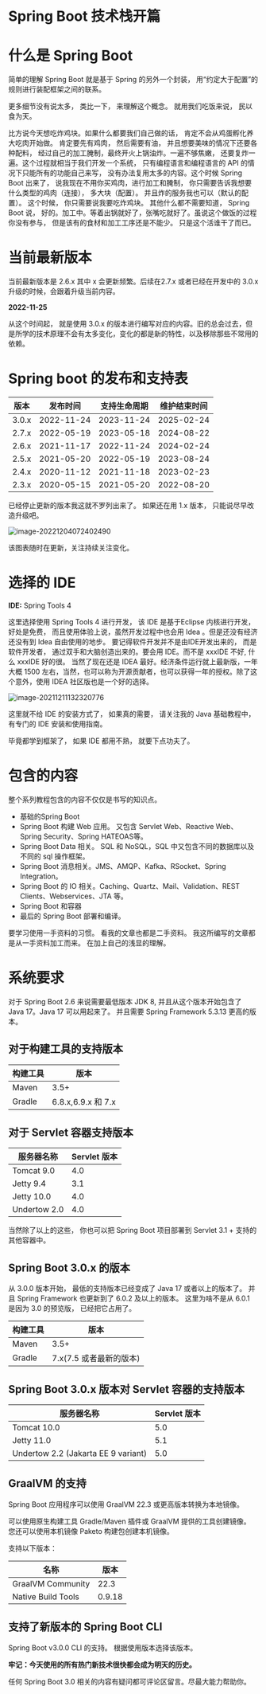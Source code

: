 # Spring Boot 技术栈开篇

# 什么是 Spring Boot

简单的理解 Spring Boot 就是基于 Spring 的另外一个封装， 用“约定大于配置”的规则进行装配框架之间的联系。

更多细节没有说太多， 类比一下， 来理解这个概念。 就用我们吃饭来说， 民以食为天。

比方说今天想吃炸鸡块。如果什么都要我们自己做的话， 肯定不会从鸡蛋孵化养大吃肉开始做。 肯定要先有鸡肉， 然后需要有油， 并且想要美味的情况下还要各种配料， 经过自己的加工腌制，最终开火上锅油炸。一遍不够焦嫩， 还要复炸一遍。这个过程就相当于我们开发一个系统， 只有编程语言和编程语言的 API 的情况下只能所有的功能自己来写， 没有办法复用太多的内容。这个时候 Spring Boot 出来了， 说我现在不用你买鸡肉，进行加工和腌制， 你只需要告诉我想要什么类型的鸡肉（连接）， 多大块（配置）。 并且炸的服务我也可以（默认的配置）。 这个时候， 你只需要说我要吃炸鸡块。 其他什么都不需要知道， Spring Boot 说， 好的。加工中。等着出锅就好了，张嘴吃就好了。虽说这个做饭的过程你没有参与， 但是该有的食材和加工工序还是不能少。 只是这个活谁干了而已。

# 当前最新版本

当前最新版本是 2.6.x 其中 x 会更新频繁。后续在2.7.x 或者已经在开发中的 3.0.x 升级的时候，会跟着升级当前内容。

**2022-11-25** 

从这个时间起， 就是使用 3.0.x 的版本进行编写对应的内容。旧的总会过去，但是所学的技术原理不会有太多变化，变化的都是新的特性，以及移除那些不常用的依赖。 

# Spring boot 的发布和支持表

| **版本** | **发布时间** | **支持生命周期** | **维护结束时间** |
| -------- | ------------ | ---------------- | ---------------- |
| 3.0.x    | 2022-11-24   | 2023-11-24       | 2025-02-24       |
| 2.7.x    | 2022-05-19   | 2023-05-18       | 2024-08-22       |
| 2.6.x    | 2021-11-17   | 2022-11-24       | 2024-02-24       |
| 2.5.x    | 2021-05-20   | 2022-05-19       | 2023-08-24       |
| 2.4.x    | 2020-11-12   | 2021-11-18       | 2023-02-23       |
| 2.3.x    | 2020-05-15   | 2021-05-20       | 2022-08-20       |

已经停止更新的版本我这就不罗列出来了。 如果还在用 1.x 版本， 只能说尽早改造升级吧。

![image-20221204072402490](C:/Users/QiMiao/AppData/Roaming/Typora/typora-user-images/image-20221204072402490.png)

该图表随时在更新，关注持续关注变化。 

# 选择的 IDE 

**IDE:** Spring Tools 4

这里选择使用 Spring Tools 4  进行开发， 该 IDE 是基于Eclipse 内核进行开发， 好处是免费， 而且使用体验上说，虽然开发过程中也会用 Idea 。但是还没有经济还没有到 Idea 自由使用的地步。 要记得软件开发并不是由IDE开发出来的， 而是软件开发者， 通过双手和大脑创造出来的。要会用 IDE。而不是 xxxIDE 不好, 什么 xxxIDE 好的很。 当然了现在还是 IDEA 最好。经济条件运行就上最新版，一年大概 1500 左右，当然，也可以称为开源贡献者，也可以获得一年的授权。除了这个意外，使用 IDEA  社区版也是一个好的选择。

![image-20211211132320776](https://cdn.xymiao.com/xymiao/xymiaocdn/res/2021/202112/image-20211211132320776.png)

这里就不给 IDE 的安装方式了， 如果真的需要， 请关注我的 Java 基础教程中， 有专门的 IDE 安装和使用指南。

毕竟都学到框架了， 如果 IDE 都用不熟， 就要下点功夫了。 

# 包含的内容

整个系列教程包含的内容不仅仅是书写的知识点。 

- 基础的Spring Boot
- Spring Boot 构建 Web 应用。 又包含 Servlet Web、Reactive Web、Spring Security、Spring HATEOAS等。
- Spring Boot Data 相关。 SQL  和 NoSQL，SQL 中又包含不同的数据库以及不同的 sql 操作框架。
- Spring Boot 消息相关。JMS、AMQP、Kafka、RSocket、Spring Integration。
- Spring Boot 的 IO 相关。Caching、Quartz、Mail、Validation、REST Clients、Webservices、JTA 等。
- Spring Boot 和容器 
- 最后的 Spring Boot 部署和编译。

要学习使用一手资料的习惯。 看我的文章也都是二手资料。 我这所编写的文章都是从一手资料加工而来。 在加上自己的浅显的理解。 

# 系统要求

对于 Spring Boot 2.6 来说需要最低版本  JDK 8, 并且从这个版本开始包含了 Java 17。Java 17 可以用起来了。 并且需要 Spring Framework 5.3.13 更高的版本。

## 对于构建工具的支持版本

| **构建工具** | **版本**           |
| ------------ | ------------------ |
| Maven        | 3.5+               |
| Gradle       | 6.8.x,6.9.x 和 7.x |

## 对于 Servlet 容器支持版本

| 服务器名称   | Servlet 版本 |
| ------------ | ------------ |
| Tomcat 9.0   | 4.0          |
| Jetty 9.4    | 3.1          |
| Jetty 10.0   | 4.0          |
| Undertow 2.0 | 4.0          |

当然除了以上的这些， 你也可以把 Spring Boot 项目部署到 Servlet 3.1 + 支持的其他容器中。



## Spring Boot 3.0.x 的版本

从 3.0.0 版本开始， 最低的支持版本已经变成了 Java 17 或者以上的版本了。 并且 Spring Framework 也更新到了 6.0.2 及以上的版本。 这里为啥不是从 6.0.1 是因为 3.0 的预览版， 已经把它占用了。

| **构建工具** | **版本**                |
| ------------ | ----------------------- |
| Maven        | 3.5+                    |
| Gradle       | 7.x(7.5 或者最新的版本) |

## Spring Boot 3.0.x 版本对 Servlet 容器的支持版本

| 服务器名称                          | Servlet 版本 |
| ----------------------------------- | ------------ |
| Tomcat 10.0                         | 5.0          |
| Jetty 11.0                          | 5.1          |
| Undertow 2.2 (Jakarta EE 9 variant) | 5.0          |

## GraalVM 的支持

Spring Boot 应用程序可以使用 GraalVM 22.3 或更高版本转换为本地镜像。

可以使用原生构建工具 Gradle/Maven 插件或 GraalVM 提供的工具创建镜像。 您还可以使用本机镜像 Paketo 构建包创建本机镜像。

支持以下版本：

| 名称               | 版本   |
| ------------------ | ------ |
| GraalVM Community  | 22.3   |
| Native Build Tools | 0.9.18 |



## 支持了新版本的 Spring Boot CLI 

Spring Boot v3.0.0 CLI 的支持。 根据使用版本选择该版本。



**牢记：今天使用的所有热门新技术很快都会成为明天的历史。**

任何 Spring Boot 3.0 相关的内容有疑问都可评论区留言。尽最大能力帮助你。